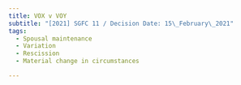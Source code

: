 ```yaml
---
title: VOX v VOY
subtitle: "[2021] SGFC 11 / Decision Date: 15\_February\_2021"
tags:
  - Spousal maintenance
  - Variation
  - Rescission
  - Material change in circumstances

---
```

